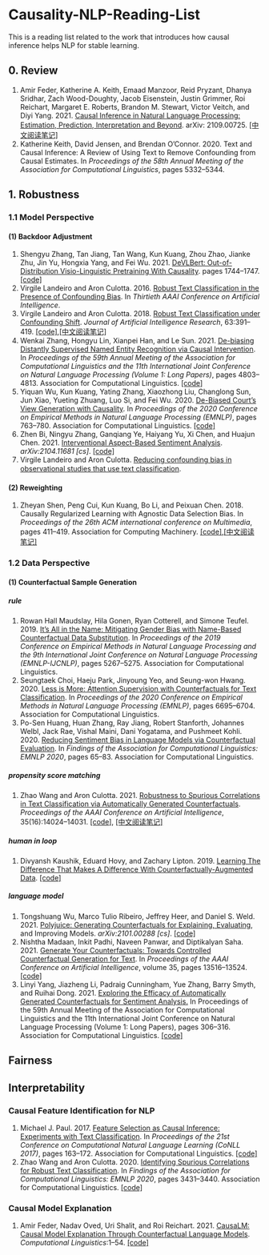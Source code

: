 # Causality-NLP-Reading-List

This is a reading list related to the work that introduces how causal inference helps NLP for stable learning.

## 0. Review
1. Amir Feder, Katherine A. Keith, Emaad Manzoor, Reid Pryzant, Dhanya Sridhar, Zach Wood-Doughty, Jacob Eisenstein, Justin Grimmer, Roi Reichart, Margaret E. Roberts, Brandon M. Stewart, Victor Veitch, and Diyi Yang. 2021. [Causal Inference in Natural Language Processing: Estimation, Prediction, Interpretation and Beyond](http://arxiv.org/abs/2109.00725). arXiv: 2109.00725. [[中文阅读笔记]](https://github.com/badbadcode/Causality-NLP-Reading-List/blob/master/notes/Feder%20et%20al_2021_Causal%20Inference%20in%20Natural%20Language%20Processing%20-%20Estimation%2C%20Prediction%2C%20Beyond.md)
2. Katherine Keith, David Jensen, and Brendan O’Connor. 2020. Text and Causal Inference: A Review of Using Text to Remove Confounding from Causal Estimates. In *Proceedings of the 58th Annual Meeting of the Association for Computational Linguistics*, pages 5332–5344.

## 1. Robustness
### 1.1 Model Perspective

#### (1) Backdoor Adjustment
1. Shengyu Zhang, Tan Jiang, Tan Wang, Kun Kuang, Zhou Zhao, Jianke Zhu, Jin Yu, Hongxia Yang, and Fei Wu. 2021. [DeVLBert: Out-of-Distribution Visio-Linguistic Pretraining With Causality](https://openaccess.thecvf.com/content/CVPR2021W/CiV/html/Zhang_DeVLBert_Out-of-Distribution_Visio-Linguistic_Pretraining_With_Causality_CVPRW_2021_paper.html). pages 1744–1747. [[code]](https://github.com/shengyuzhang/DeVLBert)
2. Virgile Landeiro and Aron Culotta. 2016. [Robust Text Classification in the Presence of Confounding Bias](https://www.aaai.org/ocs/index.php/AAAI/AAAI16/paper/view/12445/11582). In *Thirtieth AAAI Conference on Artificial Intelligence*.
3. Virgile Landeiro and Aron Culotta. 2018. [Robust Text Classification under Confounding Shift](https://www.jair.org/index.php/jair/article/view/11248/26445). *Journal of Artificial Intelligence Research*, 63:391–419. [[code]](https://github.com/tapilab/jair-2018-confound),[[中文阅读笔记]](https://github.com/badbad[code]/Causality-NLP-Reading-List/blob/master/notes/Landeiro_Culotta_2018_Robust%20Text%20Classification%20under%20Confounding%20Shift.md)
4. Wenkai Zhang, Hongyu Lin, Xianpei Han, and Le Sun. 2021. [De-biasing Distantly Supervised Named Entity Recognition via Causal Intervention](https://aclanthology.org/2021.acl-long.371). In *Proceedings of the 59th Annual Meeting of the Association for Computational Linguistics and the 11th International Joint Conference on Natural Language Processing (Volume 1: Long Papers)*, pages 4803–4813. Association for Computational Linguistics. [[code]](github.com/zwkatgithub/DSCAU)
5. Yiquan Wu, Kun Kuang, Yating Zhang, Xiaozhong Liu, Changlong Sun, Jun Xiao, Yueting Zhuang, Luo Si, and Fei Wu. 2020. [De-Biased Court’s View Generation with Causality](https://aclanthology.org/2020.emnlp-main.56). In *Proceedings of the 2020 Conference on Empirical Methods in Natural Language Processing (EMNLP)*, pages 763–780. Association for Computational Linguistics. [[code]](https://aclanthology.org/2020.emnlp-main.56)
6. Zhen Bi, Ningyu Zhang, Ganqiang Ye, Haiyang Yu, Xi Chen, and Huajun Chen. 2021. [Interventional Aspect-Based Sentiment Analysis](http://arxiv.org/abs/2104.11681). *arXiv:2104.11681 [cs]*. [[code]](https://github.com/zjunlp/SENTA)
7. Virgile Landeiro and Aron Culotta. [Reducing confounding bias in observational studies that use text classiﬁcation](http://www.cs.iit.edu/~culotta/pubs/landeiro16reducing.pdf).

#### (2) Reweighting

1. Zheyan Shen, Peng Cui, Kun Kuang, Bo Li, and Peixuan Chen. 2018. Causally Regularized Learning with Agnostic Data Selection Bias. In *Proceedings of the 26th ACM international conference on Multimedia*, pages 411–419. Association for Computing Machinery. [[code]](https://github.com/Silver-Shen/Causally-Regularized-Learning),[[中文阅读笔记]](https://github.com/badbadcode/Causality-NLP-Reading-List/blob/master/notes/Shen%20et%20al_2018_Causally%20Regularized%20Learning%20with%20Agnostic%20Data%20Selection%20Bias.md)

### 1.2 Data Perspective

#### (1) Counterfactual Sample Generation

##### rule

1. Rowan Hall Maudslay, Hila Gonen, Ryan Cotterell, and Simone Teufel. 2019. [It’s All in the Name: Mitigating Gender Bias with Name-Based Counterfactual Data Substitution](https://www.aclweb.org/anthology/D19-1530). In *Proceedings of the 2019 Conference on Empirical Methods in Natural Language Processing and the 9th International Joint Conference on Natural Language Processing (EMNLP-IJCNLP)*, pages 5267–5275. Association for Computational Linguistics. 
2. Seungtaek Choi, Haeju Park, Jinyoung Yeo, and Seung-won Hwang. 2020. [Less is More: Attention Supervision with Counterfactuals for Text Classification](https://www.aclweb.org/anthology/2020.emnlp-main.543). In *Proceedings of the 2020 Conference on Empirical Methods in Natural Language Processing (EMNLP)*, pages 6695–6704. Association for Computational Linguistics.
3. Po-Sen Huang, Huan Zhang, Ray Jiang, Robert Stanforth, Johannes Welbl, Jack Rae, Vishal Maini, Dani Yogatama, and Pushmeet Kohli. 2020. [Reducing Sentiment Bias in Language Models via Counterfactual Evaluation](https://www.aclweb.org/anthology/2020.findings-emnlp.7). In *Findings of the Association for Computational Linguistics: EMNLP 2020*, pages 65–83. Association for Computational Linguistics. 

##### propensity score matching 

1. Zhao Wang and Aron Culotta. 2021. [Robustness to Spurious Correlations in Text Classification via Automatically Generated Counterfactuals](https://ojs.aaai.org/index.php/AAAI/article/view/17651). *Proceedings of the AAAI Conference on Artificial Intelligence*, 35(16):14024–14031. [[code]](https://github.com/tapilab/aaai-2021-counterfactuals), [[中文阅读笔记]](https://github.com/badbad[code]/Causality-NLP-Reading-List/edit/master/notes/Wang_Culotta_2020_Robustness%20to%20Spurious%20Correlations%20in%20Text%20Classification%20via%20Automatically.md)

##### human in loop

1. Divyansh Kaushik, Eduard Hovy, and Zachary Lipton. 2019. [Learning The Difference That Makes A Difference With Counterfactually-Augmented Data](https://arxiv.org/pdf/1909.12434.pdf). [[code]](https://github.com/acmi-lab/counterfactually-augmented-data)

##### language model

1. Tongshuang Wu, Marco Tulio Ribeiro, Jeffrey Heer, and Daniel S. Weld. 2021. [Polyjuice: Generating Counterfactuals for Explaining, Evaluating](https://arxiv.org/pdf/2101.00288.pdf), and Improving Models. *arXiv:2101.00288 [cs]*. [[code]](https://github.com/tongshuangwu/polyjuice)
2. Nishtha Madaan, Inkit Padhi, Naveen Panwar, and Diptikalyan Saha. 2021. [Generate Your Counterfactuals: Towards Controlled Counterfactual Generation for Text](https://ojs.aaai.org/index.php/AAAI/article/view/17594). In *Proceedings of the AAAI Conference on Artificial Intelligence*, volume 35, pages 13516–13524. [[code]](https://github.com/annon-author9/GYC)
3. Linyi Yang, Jiazheng Li, Padraig Cunningham, Yue Zhang, Barry Smyth, and Ruihai Dong. 2021. [Exploring the Efficacy of Automatically Generated Counterfactuals for Sentiment Analysis.](https://aclanthology.org/2021.acl-long.26.pdf) In Proceedings of the 59th Annual Meeting of the Association for Computational Linguistics and the 11th International Joint Conference on Natural Language Processing (Volume 1: Long Papers), pages 306–316. Association for Computational Linguistics. [[code]](https://github.com/lijiazheng99/Counterfactuals-for-Sentiment-Analysis)

## Fairness 



## Interpretability
### Causal Feature Identification for NLP
1. Michael J. Paul. 2017. [Feature Selection as Causal Inference: Experiments with Text Classification](https://aclanthology.org/K17-1018.pdf). In *Proceedings of the 21st Conference on Computational Natural Language      Learning (CoNLL 2017)*, pages 163–172. Association for Computational Linguistics. [[code]](https://github.com/tapilab/jair-2018-confound)
2. Zhao Wang and Aron Culotta. 2020. [Identifying Spurious Correlations for Robust Text Classification](https://aclanthology.org/2020.findings-emnlp.308.pdf). In *Findings of the Association for Computational Linguistics: EMNLP 2020*, pages 3431–3440. Association for Computational Linguistics. [[code]](https://github.com/tapilab/emnlp-2020-spurious)

### Causal Model Explanation
1. Amir Feder, Nadav Oved, Uri Shalit, and Roi Reichart. 2021. [CausaLM: Causal Model Explanation Through Counterfactual Language Models](https://direct.mit.edu/coli/article/doi/10.1162/coli_a_00404/98518/CausaLM-Causal-Model-Explanation-Through). *Computational Linguistics*:1–54. [[code]](https://github.com/amirfeder/CausaLM)

